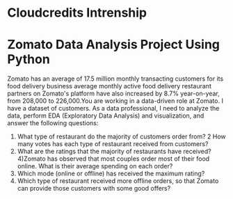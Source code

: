 # Cloudcredits Intrenship
# Zomato Data Analysis Project Using Python
Zomato has an average of 17.5 million monthly
transacting customers for its food delivery business
average monthly active food delivery restaurant
partners on Zomato's platform have also increased by
8.7% year-on-year, from 208,000 to 226,000.You are
working in a data-driven role at Zomato. I have a
dataset of customers. As a data professional, I
need to analyze the data, perform EDA (Exploratory
Data Analysis) and visualization, and answer the
following questions:

1) What type of restaurant do the majority of customers order from?
2 How many votes has each type of restaurant received from customers?
3) What are the ratings that the majority of restaurants have received?
4)Zomato has observed that most couples order most of their food online. What is their
average spending on each order?
5) Which mode (online or offline) has received the maximum rating?
6) Which type of restaurant received more offline orders, so that Zomato can provide those
customers with some good offers?
